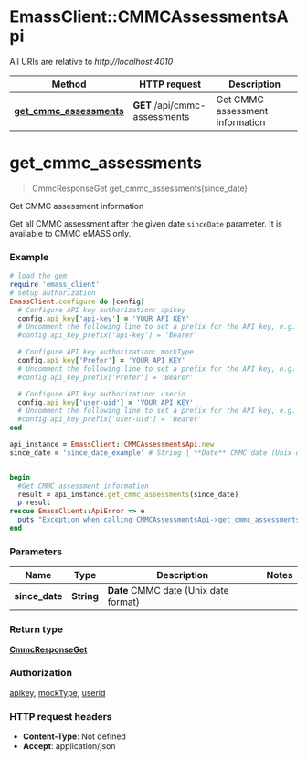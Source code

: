 # EmassClient::CMMCAssessmentsApi

All URIs are relative to *http://localhost:4010*

Method | HTTP request | Description
------------- | ------------- | -------------
[**get_cmmc_assessments**](CMMCAssessmentsApi.md#get_cmmc_assessments) | **GET** /api/cmmc-assessments | Get CMMC assessment information

# **get_cmmc_assessments**
> CmmcResponseGet get_cmmc_assessments(since_date)

Get CMMC assessment information

Get all CMMC assessment after the given date `sinceDate` parameter. It is available to CMMC eMASS only.

### Example
```ruby
# load the gem
require 'emass_client'
# setup authorization
EmassClient.configure do |config|
  # Configure API key authorization: apikey
  config.api_key['api-key'] = 'YOUR API KEY'
  # Uncomment the following line to set a prefix for the API key, e.g. 'Bearer' (defaults to nil)
  #config.api_key_prefix['api-key'] = 'Bearer'

  # Configure API key authorization: mockType
  config.api_key['Prefer'] = 'YOUR API KEY'
  # Uncomment the following line to set a prefix for the API key, e.g. 'Bearer' (defaults to nil)
  #config.api_key_prefix['Prefer'] = 'Bearer'

  # Configure API key authorization: userid
  config.api_key['user-uid'] = 'YOUR API KEY'
  # Uncomment the following line to set a prefix for the API key, e.g. 'Bearer' (defaults to nil)
  #config.api_key_prefix['user-uid'] = 'Bearer'
end

api_instance = EmassClient::CMMCAssessmentsApi.new
since_date = 'since_date_example' # String | **Date** CMMC date (Unix date format)


begin
  #Get CMMC assessment information
  result = api_instance.get_cmmc_assessments(since_date)
  p result
rescue EmassClient::ApiError => e
  puts "Exception when calling CMMCAssessmentsApi->get_cmmc_assessments: #{e}"
end
```

### Parameters

Name | Type | Description  | Notes
------------- | ------------- | ------------- | -------------
 **since_date** | **String**| **Date** CMMC date (Unix date format) | 

### Return type

[**CmmcResponseGet**](CmmcResponseGet.md)

### Authorization

[apikey](../README.md#apikey), [mockType](../README.md#mockType), [userid](../README.md#userid)

### HTTP request headers

 - **Content-Type**: Not defined
 - **Accept**: application/json



